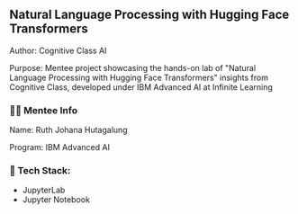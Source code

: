 ## Natural Language Processing with Hugging Face Transformers
Author: Cognitive Class AI

Purpose: Mentee project showcasing the hands-on lab of "Natural Language Processing with Hugging Face Transformers" insights from Cognitive Class, developed under IBM Advanced AI at Infinite Learning
### :mage_woman: Mentee Info
Name: Ruth Johana Hutagalung

Program: IBM Advanced AI
### :robot: Tech Stack:
- JupyterLab 
- Jupyter Notebook
